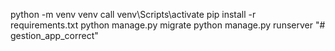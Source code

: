 python -m venv venv
call venv\Scripts\activate
pip install -r requirements.txt
python manage.py migrate
python manage.py runserver
"# gestion_app_correct" 
